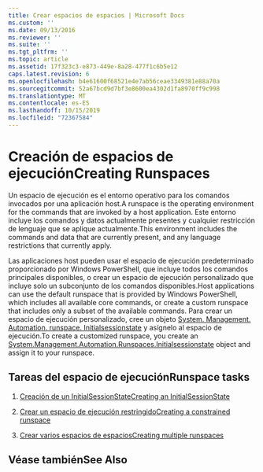```yaml
---
title: Crear espacios de espacios | Microsoft Docs
ms.custom: ''
ms.date: 09/13/2016
ms.reviewer: ''
ms.suite: ''
ms.tgt_pltfrm: ''
ms.topic: article
ms.assetid: 17f323c3-e873-449e-8a28-477f1c6b5e12
caps.latest.revision: 6
ms.openlocfilehash: b4e61600f68521e4e7ab56ceae3349381e88a70a
ms.sourcegitcommit: 52a67bcd9d7bf3e8600ea4302d1fa8970ff9c998
ms.translationtype: MT
ms.contentlocale: es-ES
ms.lasthandoff: 10/15/2019
ms.locfileid: "72367584"
---
```

# <a name="creating-runspaces"></a><span data-ttu-id="3b8de-102">Creación de espacios de ejecución</span><span class="sxs-lookup"><span data-stu-id="3b8de-102">Creating Runspaces</span></span>

<span data-ttu-id="3b8de-103">Un espacio de ejecución es el entorno operativo para los comandos invocados por una aplicación host.</span><span class="sxs-lookup"><span data-stu-id="3b8de-103">A runspace is the operating environment for the commands that are invoked by a host application.</span></span> <span data-ttu-id="3b8de-104">Este entorno incluye los comandos y datos actualmente presentes y cualquier restricción de lenguaje que se aplique actualmente.</span><span class="sxs-lookup"><span data-stu-id="3b8de-104">This environment includes the commands and data that are currently present, and any language restrictions that currently apply.</span></span>

 <span data-ttu-id="3b8de-105">Las aplicaciones host pueden usar el espacio de ejecución predeterminado proporcionado por Windows PowerShell, que incluye todos los comandos principales disponibles, o crear un espacio de ejecución personalizado que incluye solo un subconjunto de los comandos disponibles.</span><span class="sxs-lookup"><span data-stu-id="3b8de-105">Host applications can use the default runspace that is provided by Windows PowerShell, which includes all available core commands, or create a custom runspace that includes only a subset of the available commands.</span></span> <span data-ttu-id="3b8de-106">Para crear un espacio de ejecución personalizado, cree un objeto [System. Management. Automation. runspace. Initialsessionstate](/dotnet/api/System.Management.Automation.Runspaces.InitialSessionState) y asígnelo al espacio de ejecución.</span><span class="sxs-lookup"><span data-stu-id="3b8de-106">To create a customized runspace, you create an [System.Management.Automation.Runspaces.Initialsessionstate](/dotnet/api/System.Management.Automation.Runspaces.InitialSessionState) object and assign it to your runspace.</span></span>

## <a name="runspace-tasks"></a><span data-ttu-id="3b8de-107">Tareas del espacio de ejecución</span><span class="sxs-lookup"><span data-stu-id="3b8de-107">Runspace tasks</span></span>

1. [<span data-ttu-id="3b8de-108">Creación de un InitialSessionState</span><span class="sxs-lookup"><span data-stu-id="3b8de-108">Creating an InitialSessionState</span></span>](./creating-an-initialsessionstate.md)

2. [<span data-ttu-id="3b8de-109">Crear un espacio de ejecución restringido</span><span class="sxs-lookup"><span data-stu-id="3b8de-109">Creating a constrained runspace</span></span>](./creating-a-constrained-runspace.md)

3. [<span data-ttu-id="3b8de-110">Crear varios espacios de espacios</span><span class="sxs-lookup"><span data-stu-id="3b8de-110">Creating multiple runspaces</span></span>](./creating-multiple-runspaces.md)

## <a name="see-also"></a><span data-ttu-id="3b8de-111">Véase también</span><span class="sxs-lookup"><span data-stu-id="3b8de-111">See Also</span></span>
